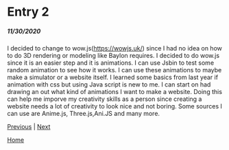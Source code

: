 # Entry 2
##### 11/30/2020

I decided to change to wow.js(https://wowjs.uk/) since I had no idea on how to do 3D rendering or modeling like Baylon requires. I decided to do wow.js since it is an easier step and it is animations. I can use Jsbin to test some random animation to see how it works. I can use these animations to maybe make a simulator or a website itself. I learned some basics from last year if animation with css but using Java script is new to me. I can start on had drawing an out what kind of animations I want to make a website. Doing this can help me imporve my creativity skills as a person since creating a website needs a lot of creativity to look nice and not boring. Some sources I can use are Anime.js, Three.js,Ani.JS and many more.

[Previous](entry01.md) | [Next](entry03.md)

[Home](../README.md)
